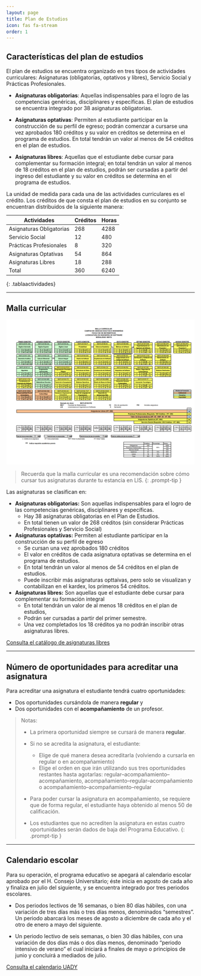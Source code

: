 ```yaml
---
layout: page
title: Plan de Estudios
icon: fas fa-stream
order: 1
---
```


## Características del plan de estudios

El plan de estudios se encuentra organizado en tres tipos de actividades curriculares: Asignaturas (obligatorias, optativos y libres), Servicio Social y Prácticas Profesionales.

- **Asignaturas obligatorias**: Aquellas indispensables para el logro de las competencias genéricas, disciplinares y específicas. El plan de estudios se encuentra integrado por 38 asignaturas obligatorias.

- **Asignaturas optativas**: Permiten al estudiante participar en la construcción de su perfil de egreso; podrán comenzar a cursarse una vez aprobados 180 créditos y su valor en créditos se determina en el programa de estudios. En total tendrán un valor al menos de 54 créditos en el plan de estudios.

- **Asignaturas libres**: Aquellas que el estudiante debe cursar para complementar su formación integral; en total tendrán un valor al menos de 18 créditos en el plan de estudios, podrán ser cursadas a partir del ingreso del estudiante y su valor en créditos se determina en el programa de estudios.

La unidad de medida para cada una de las actividades curriculares es el crédito. Los créditos de que consta el plan de estudios en su conjunto se encuentran distribuidos de la siguiente manera:

| Actividades              | Créditos | Horas |
| ------------------------ | -------- | ----- |
| Asignaturas Obligatorias | 268      | 4288  |
| Servicio Social          | 12       | 480   |
| Prácticas Profesionales  | 8        | 320   |
| Asignaturas Optativas    | 54       | 864   |
| Asignaturas Libres       | 18       | 288   |
| Total                    | 360      | 6240  |
{: .tablaactividades}

<!-- - Asignaturas Obligatorias
- Asignaturas Optativas
- Asignaturas Libres
- Taller de Emprendedores
- Prácticas Profesionales
- Servicio Social
- Acreditación del nivel de Inglés mínimo (B1) -->

---

## Malla curricular

![Malla curricular](/assets/img/malla.png)

> Recuerda que la malla curricular es una recomendación sobre cómo cursar tus asignaturas durante tu estancia en LIS.
> {: .prompt-tip }

Las asignaturas se clasifican en:

- **Asignaturas obligatorias:** Son aquellas indispensables para el logro de las competencias genéricas, disciplinares y específicas.
  - Hay 38 asignaturas obligatorias en el Plan de Estudios.
  - En total tienen un valor de 268 créditos (sin considerar Prácticas Profesionales y Servicio Social)
- **Asignaturas optativas:** Permiten al estudiante participar en la construcción de su perfil de egreso
  - Se cursan una vez aprobados 180 créditos
  - El valor en créditos de cada asignatura optativas se determina en el programa de estudios.
  - En total tendrán un valor al menos de 54 créditos en el plan de estudios.
  - Puede inscribir más asignaturas opttaivas, pero solo se visualizan y contabilizan en el kardex, los primeros 54 créditos.
- **Asignaturas libres:** Son aquellas que el estudiante debe cursar para complementar su formación integral
  - En total tendrán un valor de al menos 18 créditos en el plan de estudios,
  - Podrán ser cursadas a partir del primer semestre.
  - Una vez completados los 18 créditos ya no podrán inscribir otras asignaturas libres. 

[Consulta el catálogo de asignaturas libres](https://asignaturas.uady.mx)

---

## Número de oportunidades para acreditar una asignatura

Para acreditar una asignatura el estudiante tendrá cuatro oportunidades:

- Dos oportunidades cursándola de manera **regular** y
- Dos oportunidades con el **acompañamiento** de un profesor.

> Notas:
>
> - La primera oportunidad siempre se cursará de manera **regular**.
>
> - Si no se acredita la asignatura, el estudiante:
>
>   - Elige de qué manera desea acreditarla (volviendo a cursarla en regular o en acompañamiento)
>   - Elige el orden en que irán utilizando sus tres oportunidades restantes hasta agotarlas: regular–acompañamiento–acompañamiento, acompañamiento–regular–acompañamiento o acompañamiento–acompañamiento–regular
>
> - Para poder cursar la asignatura en acompañamiento, se requiere que de forma regular, el estudiante haya obtenido al menos 50 de calificación.
> - Los estudiantes que no acrediten la asignatura en estas cuatro oportunidades serán dados de baja del Programa Educativo.
>   {: .prompt-tip }

---

## Calendario escolar

Para su operación, el programa educativo se apegará al calendario escolar aprobado por el H. Consejo Universitario; éste inicia en agosto de cada año y finaliza en julio del siguiente, y se encuentra integrado por tres periodos escolares.

- Dos periodos lectivos de 16 semanas, o bien 80 días hábiles, con una variación de tres días más o tres días menos, denominados “semestres”. Un periodo abarcará los meses de agosto a diciembre de cada año y el otro de enero a mayo del siguiente.

- Un periodo lectivo de seis semanas, o bien 30 días hábiles, con una variación de dos días más o dos días menos, denominado “periodo intensivo de verano” el cual iniciará a finales de mayo o principios de junio y concluirá a mediados de julio.

[Consulta el calendario UADY](https://uady.mx/calendario)
